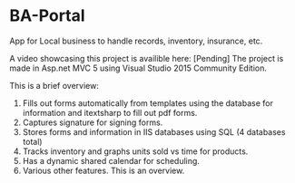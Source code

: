 # BA-Portal
App for Local business to handle records, inventory, insurance, etc.

A video showcasing this project is availible here: [Pending]
The project is made in Asp.net MVC 5 using Visual Studio 2015 Community Edition.

This is a brief overview:
1. Fills out forms automatically from templates using the database for information and itextsharp to fill out pdf forms.
2. Captures signature for signing forms.
3. Stores forms and information in IIS databases using SQL (4 databases total)
4. Tracks inventory and graphs units sold vs time for products.
5. Has a dynamic shared calendar for scheduling.
6. Various other features. This is an overview.

